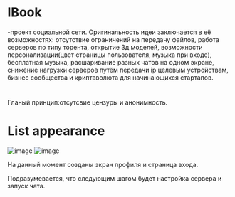 # IBook
-проект социальной сети. Оригинальность идеи заключается в её возможностях: отсутствие ограничений на передачу файлов, работа серверов по типу торента, открытие 3д моделей, возможности персонализации(цвет страницы пользователя, музыка при входе), бесплатная музыка, расшаривание разных чатов на одном экране, снижение нагрузки серверов путём передачи ip целевым устройствам, бизнес сообщества и криптаволюта для начинающихся стартапов.
#
Гланый принцип:отсутсвие цензуры и анонимность.
# List appearance
![image](https://user-images.githubusercontent.com/84613812/147424007-99e6e753-cf5d-417a-910e-e0d90f2d64e0.png)
![image](https://user-images.githubusercontent.com/84613812/147424028-71d97ad4-4d04-4135-ab42-2411e161ea26.png)

На данный момент созданы экран профиля и страница входа.

Подразумевается, что следующим шагом будет настройка сервера и запуск чата.
